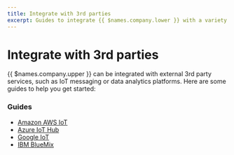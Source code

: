 ```yaml
---
title: Integrate with 3rd parties
excerpt: Guides to integrate {{ $names.company.lower }} with a variety of IoT platforms
---
```


# Integrate with 3rd parties

{{ $names.company.upper }} can be integrated with external 3rd party services, such as IoT messaging or data analytics platforms. Here are some guides to help you get started:

### Guides

* [Amazon AWS IoT](/learn/develop/integrations/aws/)
* [Azure IoT Hub](/learn/develop/integrations/azure-iot-hub/)
* [Google IoT](/learn/develop/integrations/google-iot/)
* [IBM BlueMix](/learn/develop/integrations/bluemix/)
